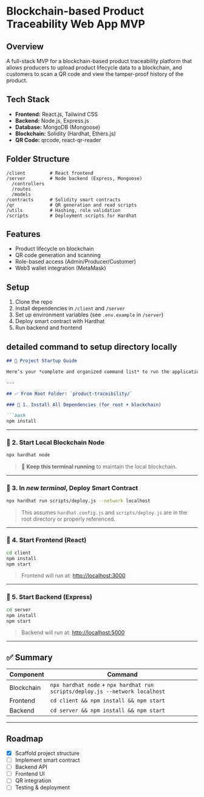 # Blockchain-based Product Traceability Web App MVP

## Overview
A full-stack MVP for a blockchain-based product traceability platform that allows producers to upload product lifecycle data to a blockchain, and customers to scan a QR code and view the tamper-proof history of the product.

## Tech Stack
- **Frontend:** React.js, Tailwind CSS
- **Backend:** Node.js, Express.js
- **Database:** MongoDB (Mongoose)
- **Blockchain:** Solidity (Hardhat, Ethers.js)
- **QR Code:** qrcode, react-qr-reader

## Folder Structure
```
/client         # React frontend
/server         # Node backend (Express, Mongoose)
  /controllers
  /routes
  /models
/contracts      # Solidity smart contracts
/qr             # QR generation and read scripts
/utils          # Hashing, role validation
/scripts        # Deployment scripts for Hardhat
```

## Features
- Product lifecycle on blockchain
- QR code generation and scanning
- Role-based access (Admin/Producer/Customer)
- Web3 wallet integration (MetaMask)

## Setup
1. Clone the repo
2. Install dependencies in `/client` and `/server`
3. Set up environment variables (see `.env.example` in `/server`)
4. Deploy smart contract with Hardhat
5. Run backend and frontend

## detailed command to setup directory locally 



````markdown
## 🚀 Project Startup Guide

Here’s your *complete and organized command list* to run the application from the **root directory** of the `product-traceibility` project:

---

## ✅ From Root Folder: `product-traceibility/`

### 🔹 1. Install All Dependencies (for root + blockchain)

```bash
npm install
````

---

### 🔹 2. Start Local Blockchain Node

```bash
npx hardhat node
```

> 🛑 **Keep this terminal running** to maintain the local blockchain.

---

### 🔹 3. In *new terminal*, Deploy Smart Contract

```bash
npx hardhat run scripts/deploy.js --network localhost
```

> This assumes `hardhat.config.js` and `scripts/deploy.js` are in the root directory or properly referenced.

---

### 🔹 4. Start Frontend (React)

```bash
cd client
npm install
npm start
```

> Frontend will run at: [http://localhost:3000](http://localhost:3000)

---

### 🔹 5. Start Backend (Express)

```bash
cd server
npm install
npm start
```

> Backend will run at: [http://localhost:5000](http://localhost:5000)

---

## ✅ Summary

| Component  | Command                                                                      |
| ---------- | ---------------------------------------------------------------------------- |
| Blockchain | `npx hardhat node` + `npx hardhat run scripts/deploy.js --network localhost` |
| Frontend   | `cd client && npm install && npm start`                                      |
| Backend    | `cd server && npm install && npm start`                                      |

---



## Roadmap
- [x] Scaffold project structure
- [ ] Implement smart contract
- [ ] Backend API
- [ ] Frontend UI
- [ ] QR integration
- [ ] Testing & deployment 
